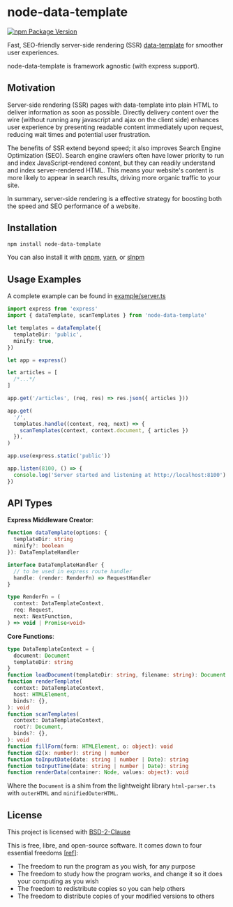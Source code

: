 # node-data-template

[![npm Package Version](https://img.shields.io/npm/v/node-data-template)](https://www.npmjs.com/package/node-data-template)

Fast, SEO-friendly server-side rendering (SSR) [data-template](https://github.com/beenotung/data-template) for smoother user experiences.

node-data-template is framework agnostic (with express support).

## Motivation

Server-side rendering (SSR) pages with data-template into plain HTML to deliver information as soon as possible. Directly delivery content over the wire (without running any javascript and ajax on the client side) enhances user experience by presenting readable content immediately upon request, reducing wait times and potential user frustration.

The benefits of SSR extend beyond speed; it also improves Search Engine Optimization (SEO). Search engine crawlers often have lower priority to run and index JavaScript-rendered content, but they can readily understand and index server-rendered HTML. This means your website's content is more likely to appear in search results, driving more organic traffic to your site.

In summary, server-side rendering is a effective strategy for boosting both the speed and SEO performance of a website.

## Installation

```bash
npm install node-data-template
```

You can also install it with [pnpm](https://pnpm.io), [yarn](https://yarnpkg.com), or [slnpm](https://github.com/beenotung/slnpm)

## Usage Examples

A complete example can be found in [example/server.ts](./example/server.ts)

```typescript
import express from 'express'
import { dataTemplate, scanTemplates } from 'node-data-template'

let templates = dataTemplate({
  templateDir: 'public',
  minify: true,
})

let app = express()

let articles = [
  /*...*/
]

app.get('/articles', (req, res) => res.json({ articles }))

app.get(
  '/',
  templates.handle((context, req, next) => {
    scanTemplates(context, context.document, { articles })
  }),
)

app.use(express.static('public'))

app.listen(8100, () => {
  console.log('Server started and listening at http://localhost:8100')
})
```

## API Types

**Express Middleware Creator**:

```typescript
function dataTemplate(options: {
  templateDir: string
  minify?: boolean
}): DataTemplateHandler

interface DataTemplateHandler {
  // to be used in express route handler
  handle: (render: RenderFn) => RequestHandler
}

type RenderFn = (
  context: DataTemplateContext,
  req: Request,
  next: NextFunction,
) => void | Promise<void>
```

**Core Functions**:

```typescript
type DataTemplateContext = {
  document: Document
  templateDir: string
}
function loadDocument(templateDir: string, filename: string): Document
function renderTemplate(
  context: DataTemplateContext,
  host: HTMLElement,
  binds?: {},
): void
function scanTemplates(
  context: DataTemplateContext,
  root?: Document,
  binds?: {},
): void
function fillForm(form: HTMLElement, o: object): void
function d2(x: number): string | number
function toInputDate(date: string | number | Date): string
function toInputTime(date: string | number | Date): string
function renderData(container: Node, values: object): void
```

Where the `Document` is a shim from the lightweight library `html-parser.ts` with `outerHTML` and `minifiedOuterHTML`.

## License

This project is licensed with [BSD-2-Clause](./LICENSE)

This is free, libre, and open-source software. It comes down to four essential freedoms [[ref]](https://seirdy.one/2021/01/27/whatsapp-and-the-domestication-of-users.html#fnref:2):

- The freedom to run the program as you wish, for any purpose
- The freedom to study how the program works, and change it so it does your computing as you wish
- The freedom to redistribute copies so you can help others
- The freedom to distribute copies of your modified versions to others
